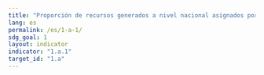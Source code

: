 ```yaml
---
title: "Proporción de recursos generados a nivel nacional asignados por el gobierno directamente a programas de reducción de la pobreza"
lang: es
permalink: /es/1-a-1/
sdg_goal: 1
layout: indicator
indicator: "1.a.1"
target_id: "1.a"
---
```


